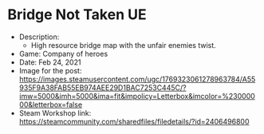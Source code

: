 # Bridge Not Taken UE 
- Description: 
    - High resource bridge map with the unfair enemies twist.
- Game: Company of heroes 
- Date: Feb 24, 2021 
- Image for the post: https://images.steamusercontent.com/ugc/1769323061278963784/A55935F9A38FAB55EB974AEE29D1BAC7253C445C/?imw=5000&imh=5000&ima=fit&impolicy=Letterbox&imcolor=%23000000&letterbox=false
- Steam Workshop link: https://steamcommunity.com/sharedfiles/filedetails/?id=2406496800